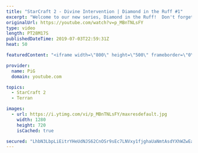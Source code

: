 ```yaml
---
title: "StarCraft 2 - Divine Intervention | Diamond in the Ruff #1"
excerpt: "Welcome to our new series, Diamond in the Ruff!  Don't forget to show Ruff some love! Twitter: https://twitter.com/RuFF_SC2 Twitch: https://www.twitch.tv/ruff13 Youtube: https://www.youtube.com/user/WMRuFFKiD Facebook: https://www.facebook.com/RuFF.StarCraft/  Like the content? Then consider to leave"
originalUrl: https://youtube.com/watch?v=p_MBnTNLsFY
type: video
length: PT28M17S
publishedDateTime: 2019-07-03T22:59:31Z
heat: 50

featuredContent: "<iframe width=\"800\" height=\"500\" frameborder=\"0\" src=\"https://www.youtube.com/embed/p_MBnTNLsFY\" allow=\"accelerometer; autoplay; encrypted-media; gyroscope; picture-in-picture\" allowfullscreen></iframe>"

provider:
  name: PiG
  domain: youtube.com

topics:
  - StarCraft 2
  - Terran

images:
  - url: https://i.ytimg.com/vi/p_MBnTNLsFY/maxresdefault.jpg
    width: 1280
    height: 720
    isCached: true

secured: "LhbN3LbpLiEitrYHeUdNJS62CnOSr9sEc7LNVxy1fjghaUaNmtAsdYXhWZwEa6sY+989hIEPpgW5w1tBmpu7Zt3NMHNTTUzvXYbhJZ1zGN3RB/XDB0hpgSyIjuS+OceYn4Ur2go0mh8MmJHIlwfojTbwFJFGuV3Pw5oyKHYtQifLXS0204jNPmjc6F9OZdCHCXlBYvBOYiRcCwFzTQcE/d88hiGVKJhwHU60WIM9Q2yVayeuVxLKjdQg+L4VFFFD1sf8fWLIpu4R1+TlvMW2PwDFvGlUzkUPmMShbPhlnaVBQUqRVybfdQTQDDPCKQugUO0pp3vBpcz7BYvj1hG322wpaR2HRsJgTNFrebFAZkRZa/CeOlMNlQfFr2ZnaETePf30ecqFZ00390wdtLoKMf4VW0KXPuYXB/qxxdR/WFo=;F+MP+roW0f55I3WUaQtldA=="
---
```


